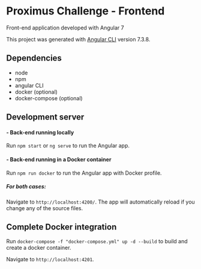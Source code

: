 # Proximus Challenge - Frontend

Front-end application developed with Angular 7

This project was generated with [Angular CLI](https://github.com/angular/angular-cli) version 7.3.8.

## Dependencies

- node
- npm
- angular CLI
- docker (optional)
- docker-compose (optional)

## Development server

#### - Back-end running locally
Run `npm start` or `ng serve` to run the Angular app. 

#### - Back-end running in a Docker container
Run `npm run docker` to run the Angular app with Docker profile.

##### For both cases:
Navigate to `http://localhost:4200/`. 
The app will automatically reload if you change any of the source files.


## Complete Docker integration

Run `docker-compose -f "docker-compose.yml" up -d --build` to build and create a docker container.

Navigate to `http://localhost:4201`.
